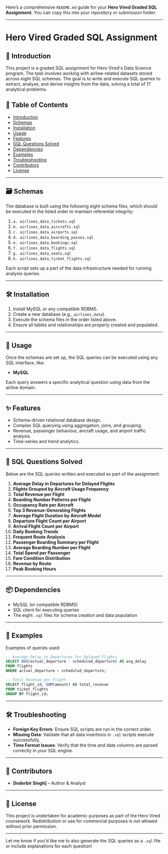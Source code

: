 Here’s a comprehensive `README.md` guide for your **Hero Vired Graded SQL Assignment**. You can copy this into your repository or submission folder:

---

# Hero Vired Graded SQL Assignment

## 📝 Introduction

This project is a graded SQL assignment for Hero Vired's Data Science program. The task involves working with airline-related datasets stored across eight SQL schemas. The goal is to write and execute SQL queries to extract, analyse, and derive insights from the data, solving a total of 17 analytical problems.

## 📁 Table of Contents

* [Introduction](#-introduction)
* [Schemas](#-schemas)
* [Installation](#-installation)
* [Usage](#-usage)
* [Features](#-features)
* [SQL Questions Solved](#-sql-questions-solved)
* [Dependencies](#-dependencies)
* [Examples](#-examples)
* [Troubleshooting](#-troubleshooting)
* [Contributors](#-contributors)
* [License](#-license)

---

## 🗃 Schemas

The database is built using the following eight schema files, which should be executed in the listed order to maintain referential integrity:

1. `a. airlines_data_tickets.sql`
2. `b. airlines_data_aircrafts.sql`
3. `c. airlines_data_airports.sql`
4. `d. airlines_data_boarding_passes.sql`
5. `e. airlines_data_bookings.sql`
6. `f. airlines_data_flights.sql`
7. `g. airlines_data_seats.sql`
8. `h. airlines_data_ticket_flights.sql`

Each script sets up a part of the data infrastructure needed for running analysis queries.

---

## 🛠 Installation

1. Install MySQL or any compatible RDBMS.
2. Create a new database (e.g., `airlines_data`).
3. Execute the schema files in the order listed above.
4. Ensure all tables and relationships are properly created and populated.

---

## 🚀 Usage

Once the schemas are set up, the SQL queries can be executed using any SQL interface, like:

* **MySQL**

Each query answers a specific analytical question using data from the airline domain.

---

## ✨ Features

* Schema-driven relational database design.
* Complex SQL querying using aggregation, joins, and grouping.
* Revenue, passenger behaviour, aircraft usage, and airport traffic analysis.
* Time-series and trend analytics.

---

## 🧠 SQL Questions Solved

Below are the SQL queries written and executed as part of the assignment:

1. **Average Delay in Departures for Delayed Flights**
2. **Flights Grouped by Aircraft Usage Frequency**
3. **Total Revenue per Flight**
4. **Boarding Number Patterns per Flight**
5. **Occupancy Rate per Aircraft**
6. **Top 3 Revenue-Generating Flights**
7. **Average Flight Duration by Aircraft Model**
8. **Departure Flight Count per Airport**
9. **Arrival Flight Count per Airport**
10. **Daily Booking Trends**
11. **Frequent Route Analysis**
12. **Passenger Boarding Summary per Flight**
13. **Average Boarding Number per Flight**
14. **Total Spend per Passenger**
15. **Fare Condition Distribution**
16. **Revenue by Route**
17. **Peak Booking Hours**

---

## 📦 Dependencies

* MySQL (or compatible RDBMS)
* SQL client for executing queries
* The eight `.sql` files for schema creation and data population

---

## 🧪 Examples

Examples of queries used:

```sql
-- Average Delay in Departures for Delayed Flights
SELECT AVG(actual_departure - scheduled_departure) AS avg_delay
FROM flights
WHERE actual_departure > scheduled_departure;
```

```sql
-- Total Revenue per Flight
SELECT flight_id, SUM(amount) AS total_revenue
FROM ticket_flights
GROUP BY flight_id;
```

---

## 🛠 Troubleshooting

* **Foreign Key Errors**: Ensure SQL scripts are run in the correct order.
* **Missing Data**: Validate that all data insertions in `.sql` scripts execute successfully.
* **Time Format Issues**: Verify that the time and date columns are parsed correctly in your SQL engine.

---

## 👥 Contributors

* **\[Inderbir Singh]** – Author & Analyst

---

## 📄 License

This project is undertaken for academic purposes as part of the Hero Vired coursework. Redistribution or use for commercial purposes is not allowed without prior permission.

---

Let me know if you'd like me to also generate the SQL queries as a `.sql` file or include explanations for each question!
